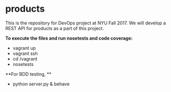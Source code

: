 # products

This is the repository for DevOps project at NYU Fall 2017. We will develop a REST API for products as a part of this project.

**To execute the files and run nosetests and code coverage:**
* vagrant up
* vagrant ssh
* cd /vagrant
* nosetests

**For BDD testing, **
* python server.py & behave
